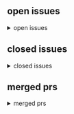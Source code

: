 <h2>open issues</h2>
<details>
<summary>open issues</summary>
<table>
<tr><td><b><a href="md/2023-08-08.5.issue.open.md" title="">alternatives to dhtcrawler2</a></b><br>#5 opened on 2023-08-08 12:24 by milahu</td></tr>
<tr><td><b><a href="md/2023-08-08.4.issue.open.md" title="">move away from github, for censorship-resistant collaboration</a></b><br>#4 opened on 2023-08-08 09:21 by milahu</td></tr>
<tr><td><b><a href="md/2023-08-07.3.issue.open.md" title="">add support for complex search queries</a></b><br>#3 opened on 2023-08-07 13:19 by milahu &#x1f4ac; 4</td></tr>
<tr><td><b><a href="md/2023-08-07.2.issue.open.md" title="">submit new torrent hash manually</a></b><br>#2 opened on 2023-08-07 13:09 by milahu &#x1f4ac; 1</td></tr>
</table>
</details>
<h2>closed issues</h2>
<details>
<summary>closed issues</summary>
<table>
</table>
</details>
<h2>merged prs</h2>
<details>
<summary>merged prs</summary>
<table>
<tr><td><b><a href="md/2021-06-16.1.pr.merged.md" title="">Fix grammar mistakes in README</a></b><br>#1 opened on 2021-06-16 19:48 by klesun &#x1f4ac; 1</td></tr>
</table>
</details>
